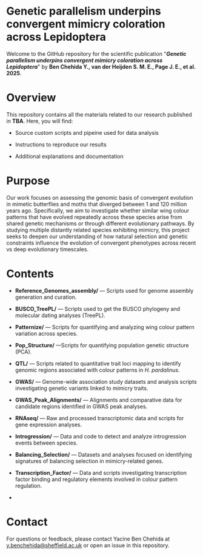 # Genetic parallelism underpins convergent mimicry coloration across Lepidoptera

Welcome to the  GitHub repository for the scientific publication "***Genetic parallelism underpins convergent mimicry coloration across Lepidoptera***" by **Ben Chehida Y., van der Heijden S. M. E., Page J. E., et al. 2025**.

# Overview
This repository contains all the materials related to our research published in **TBA**. Here, you will find:

- Source custom scripts and pipeine used for data analysis

- Instructions to reproduce our results

- Additional explanations and documentation

# Purpose
Our work focuses on assessing the genomic basis of convergent evolution in mimetic butterflies and moths that diverged between 1 and 120 million years ago. Specifically, we aim to investigate whether similar wing colour patterns that have evolved repeatedly across these species arise from shared genetic mechanisms or through different evolutionary pathways. By studying multiple distantly related species exhibiting mimicry, this project seeks to deepen our understanding of how natural selection and genetic constraints influence the evolution of convergent phenotypes across recent vs deep evolutionary timescales.

# Contents

- **Reference_Genomes_assembly/** — Scripts used for genome assembly generation and curation. 

- **BUSCO_TreePL/** — Scripts used to get the BUSCO phylogeny and molecular dating analyses (TreePL).

- **Patternize/** — Scripts for quantifying and analyzing wing colour pattern variation across species.

- **Pop_Structure/** —Scripts for quantifying population genetic structure (PCA).

- **QTL/** — Scripts related to quantitative trait loci mapping to identify genomic regions associated with colour patterns in *H. pardalinus*.

- **GWAS/** — Genome-wide association study datasets and analysis scripts investigating genetic variants linked to mimicry traits.

- **GWAS_Peak_Alignments/** — Alignments and comparative data for candidate regions identified in GWAS peak analyses.

- **RNAseq/** — Raw and processed transcriptomic data and scripts for gene expression analyses.

- **Introgression/** — Data and code to detect and analyze introgression events between species.

- **Balancing_Selection/** — Datasets and analyses focused on identifying signatures of balancing selection in mimicry-related genes.

- **Transcription_Factor/** — Data and scripts investigating transcription factor binding and regulatory elements involved in colour pattern regulation.
- 
# Contact
For questions or feedback, please contact Yacine Ben Chehida at y.benchehida@sheffield.ac.uk or open an issue in this repository.
